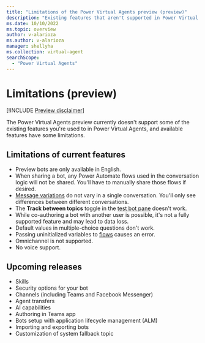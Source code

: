 ```yaml
---
title: "Limitations of the Power Virtual Agents preview (preview)"
description: "Existing features that aren't supported in Power Virtual Agents preview."
ms.date: 10/10/2022
ms.topic: overview
author: v-alarioza
ms.author: v-alarioza
manager: shellyha
ms.collection: virtual-agent
searchScope:
  - "Power Virtual Agents"
---
```


# Limitations (preview)

[!INCLUDE [Preview disclaimer](includes/public-preview-disclaimer.md)]

The Power Virtual Agents preview currently doesn't support some of the existing features you're used to in Power Virtual Agents, and available features have some limitations.

## Limitations of current features

- Preview bots are only available in English.
- When sharing a bot, any Power Automate flows used in the conversation logic will not be shared. You'll have to manually share those flows if desired.  
- [Message variations](authoring-send-message.md#use-message-variations) do not vary in a single conversation. You'll only see differences between different conversations.
- The **Track between topics** toggle in the [test bot pane](authoring-test-bot.md) doesn't work.
- While co-authoring a bot with another user is possible, it's not a fully supported feature and may lead to data loss.
- Default values in multiple-choice questions don't work.
- Passing uninitialized variables to [flows](advanced-flow.md) causes an error.
- Omnichannel is not supported.
- No voice support. <!-- FIXME: need to clarify what this means -->

## Upcoming releases

- Skills
- Security options for your bot
- Channels (including Teams and Facebook Messenger)
- Agent transfers
- AI capabilities
- Authoring in Teams app
- Bots setup with application lifecycle management (ALM)
- Importing and exporting bots
- Customization of system fallback topic
